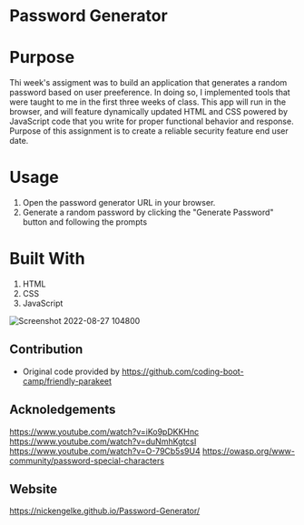 # Password Generator

# Purpose 
Thi week's assigment was to build an application that generates a random password based on user preeference. In doing so, I implemented tools that were taught to me in the first three weeks of class. This app will run in the browser, and will feature dynamically updated HTML and CSS powered by JavaScript code that you write for proper functional behavior and response. Purpose of this assignment is to create a reliable security feature end user date. 

# Usage 

1. Open the password generator URL in your browser.
2. Generate a random password by clicking the "Generate Password" button and following the prompts

# Built With 
1. HTML
2. CSS
3. JavaScript


![Screenshot 2022-08-27 104800](https://user-images.githubusercontent.com/109486620/187044563-e82d2f9e-8a08-4fd3-8b35-22283547f629.png)








## Contribution
* Original code provided by https://github.com/coding-boot-camp/friendly-parakeet

## Acknoledgements
https://www.youtube.com/watch?v=iKo9pDKKHnc
https://www.youtube.com/watch?v=duNmhKgtcsI
https://www.youtube.com/watch?v=O-79Cb5s9U4
https://owasp.org/www-community/password-special-characters


## Website
https://nickengelke.github.io/Password-Generator/
 
